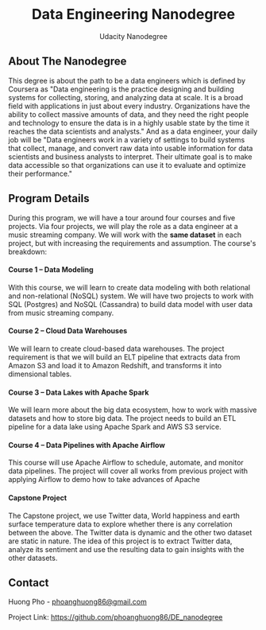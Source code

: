 
  <br />
 <h1 align="center">Data Engineering Nanodegree</h1>
 <p align="center">  Udacity Nanodegree
  
## About The Nanodegree

This degree is about the path to be a data engineers which is defined by Coursera as "Data engineering is the practice designing and building systems for collecting, storing, and analyzing data at scale. It is a broad field with applications in just about every industry. Organizations have the ability to collect massive amounts of data, and they need the right people and technology to ensure the data is in a highly usable state by the time it reaches the data scientists and analysts." 
And as a data engineer, your daily job will be "Data engineers work in a variety of settings to build systems that collect, manage, and convert raw data into usable information for data scientists and business analysts to interpret. Their ultimate goal is to make data accessible so that organizations can use it to evaluate and optimize their performance."

## **Program Details**

During this program,  we will have a tour around four courses and five projects. Via four projects,  we will play the role as a data engineer at a music streaming company. We will work with the **same dataset** in each project, but with increasing the requirements and assumption. The course's breakdown:

#### **Course 1 – Data Modeling**
With this course, we will learn to create data modeling with both relational and non-relational (NoSQL) system. 
We will have two projects to work with SQL (Postgres) and NoSQL (Cassandra) to build data model with user data from music streaming company.

#### **Course 2 – Cloud Data Warehouses**

We will learn to create cloud-based data warehouses. 
The project requirement is that we will build an ELT pipeline that extracts data from Amazon S3 and  load it to Amazon Redshift, and transforms it into dimensional tables.

#### **Course 3 – Data Lakes with Apache Spark**

We will learn more about the big data ecosystem, how to work with massive datasets and how to store big data.
The project needs to build an ETL pipeline for a data lake using Apache Spark and AWS S3 service.

#### **Course 4 – Data Pipelines with Apache Airflow**

This course will use Apache Airflow to schedule, automate, and monitor data pipelines.
The project will cover all works from previous project with applying Airflow to demo how to take advances of Apache

#### **Capstone Project**

The Capstone project, we use Twitter data, World happiness and earth surface temperature data to explore whether there is any correlation between the above. 
The Twitter data is dynamic and the other two dataset are static in nature. The idea of this project is to extract Twitter data, analyze  its sentiment and use the resulting data to gain insights with the other datasets.

## Contact

Huong Pho - phoanghuong86@gmail.com

Project Link: https://github.com/phoanghuong86/DE_nanodegree



